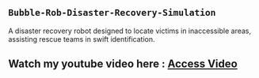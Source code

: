 ## `Bubble-Rob-Disaster-Recovery-Simulation`
A disaster recovery robot designed to locate victims in inaccessible areas, assisting rescue teams in swift identification.

## Watch my youtube video here : [Access Video](https://youtu.be/gGBM5xazuSo)
